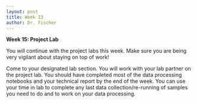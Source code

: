```yaml
---
layout: post
title: Week 13
author: Dr. Fischer
---
```


**Week 15: Project Lab**

You will continue with the project labs this week.  Make sure you are being very vigilant about staying on top of work!

Come to your designated lab section.  You will work with your lab partner on the project lab. You should have completed most of the data processing notebooks and your technical report by the end of the week.  You can use your time in lab to complete any last data collection/re-running of samples you need to do and to work on your data processing.

<!-- 1. Your full draft is due on Sunday (Saturday for extra credit).  I understand you may not have all of your data processing completed yet, but try to complete as much of your draft as possible.  Create placeholders for sections you're unable to complete.

**Upcoming:**

- Your full technical report draft is due on Sunday, April 25 at 23:59:59 (turn in one per group).
- The peer review assignment will be due on Friday, April 30 at 23:59:59.
- Your 3 lab notebooks will be due on Sunday, May 2 at 23:59:59.
- Your final report will be due on Friday, May 7 at 23:59:59 (the last day of classes).
- The last week of class is lab cleanup.  Make sure you show up! -->

<!-- **Other Announcements:**

- The GC-MS template is posted!  Video coming soon.
- Please get the COVID-19 vaccine!  Check out [vaccine.wcu.edu](https://www.wcu.edu/coronavirus/vaccine-info.aspx) for more info and to sign up for a spot. -->
